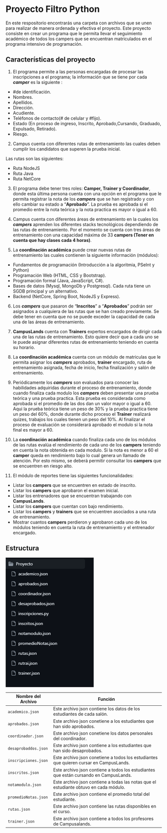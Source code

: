 # Proyecto Filtro Python

En este respositorio encontrarás una carpeta con archivos que se unen para realizar de manera ordenada y efectiva el proyecto.
Este proyecto consiste en crear un programa que le permita llevar el seguimiento académico de todos los campers que se encuentran matriculados en el programa intensivo de programación.

## Características del proyecto

1. El programa  permite a las personas encargadas de procesar las inscripciones
a el programa; la información que se tiene por cada ***camper*** es la siguiente : 

- #de identificación.
- Nombres.
- Apellidos.
- Dirección.
- Acudiente.
- Teléfonos de contacto(# de celular y #fijo).
- Estado (En proceso de ingreso, Inscrito, Aprobado,Cursando, Graduado, Expulsado, Retirado).
- Riesgo.

2. Campus cuenta con diferentes rutas de entrenamiento las cuales deben cumplir los candidatos que superen la prueba inicial. 

Las rutas son las siguientes: 

- Ruta NodeJS
- Ruta Java
- Ruta NetCore

3. El programa debe tener tres roles: **Camper, Trainer y Coordinador**, donde esta última persona cuenta con una opción en el programa que le permita registrar la nota de los ***campers*** que se han registrado y con ello cambiar su estado a “**Aprobado**”. La prueba es aprobada si el promedio entre la nota teórica y la nota practica es mayor o igual a 60.

4. Campus cuenta con diferentes áreas de entrenamiento en la cuales los ***campers*** aprenden los diferentes stacks tecnológicos dependiendo de las rutas de entrenamiento. Por el momento se cuenta con tres áreas de entrenamiento con una capacidad máxima de 33 **campers (Tener en cuenta que hay clases cada 4 horas)**.

5. La **coordinación académica** puede crear nuevas rutas de entrenamiento las cuales contienen la siguiente información (módulos):
- Fundamentos de programación (Introducción a la algoritmia, PSeInt y Python)
- Programación Web (HTML, CSS y Bootstrap).
- Programación formal (Java, JavaScript, C#).
- Bases de datos (Mysql, MongoDb y Postgresql). Cada ruta tiene un SGDB principal y un alternativo.
- Backend (NetCore, Spring Boot, NodeJS y Express).

6. Los ***campers*** que pasaron de “**Inscritos**” a “**Aprobados**” podrán ser asignados a cualquiera de las rutas que se han creado previamente. Se debe tener en cuenta que no se puede exceder la capacidad de cada una de las áreas de entrenamiento.

7. **CampusLands** cuenta con **Trainers** expertos encargados de dirigir cada una de las rutas de entrenamiento. Esto quiere decir que a cada uno se le puede asignar diferentes rutas de entrenamiento teniendo en cuenta su horario.

8. La **coordinación académica** cuenta con un módulo de matriculas que le permita
asignar los ***campers*** aprobados, **trainer** encargado, ruta de entrenamiento asignada, fecha de inicio, fecha finalización y salón de entrenamiento.

9. Periódicamente los ***campers*** son evaluados para conocer las habilidades adquiridas durante el proceso de entrenamiento, donde cuando finaliza cada modulo los ***campers*** deben presentar una prueba teórica y una prueba practica. Esta prueba es considerada como aprobada si el promedio de las dos dan un valor mayor o igual a 60. Aqui la prueba teórica tiene un peso de 30% y la prueba practica tiene un peso del 60%, donde durante dicho proceso el **Trainer** realizará quizes, trabajos los cuales tienen un peso del 10%. Al finalizar el proceso de evaluación se considerará aprobado el modulo si la nota final es mayor a 60.

10. La **coordinación académica** cuando finaliza cada uno de los módulos de las rutas
evalúa el rendimiento de cada uno de los **campers** teniendo en cuenta la nota obtenida en cada modulo. Si la nota es menor a 60 el **camper** queda en rendimiento bajo lo cual genera un llamado de atención. Por esto mismo, se deberá permitir consultar los **campers** que se encuentren en riesgo alto.

11. El módulo de reportes tiene las siguientes funcionalidades:
- Listar los **campers** que se encuentren en estado de inscrito.
- Listar los **campers** que aprobaron el examen inicial.
- Listar los entrenadores que se encuentran trabajando con **CampusLands**.
- Listar los **campers** que cuentan con bajo rendimiento.
- Listar los **campers** y **trainers** que se encuentren asociados a una ruta de entrenamiento.
- Mostrar cuantos **campers** perdieron y aprobaron cada uno de los módulos teniendo en cuenta la ruta de entrenamiento y el entrenador encargado.

## Estructura

![alt text](image.png)

|Nombre del Archivo|Función|
|--|--|
|```academico.json```| Este archivo json contiene los datos de los estudiantes de cada salón.|
|```aprobados.json```| Este archivo json conetiene a los estudiantes que han sido aprobados.|
|```coordinador.json```| Este archivo json conetiene los datos personales del coordinador.|
|```desaprobaddos.json```| Este archivo json contiene a los estudiantes que han sido desaprobados.|
|```inscripciones.json```| Este archivo json conetiene a todos los estudiantes que quieren cursar en CampusLands.|
|```inscritos.json```| Este archivo json contiene a todos los estudiantes que están cursando en CampusLands.|
|```notamodulo.json```| Este archivo json contiene a todas las notas que el estudiante obtuvo en cada módulo.|
|```promedioNotas.json```| Este archivo json contiene el promedio total del estudiante.|
|```rutas.json```| Este archivo json contiene las rutas disponibles en el curso.|
|```trainer.json```| Este archivo json contiene a todos los profesores de Campusalands.|

